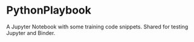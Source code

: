 # PythonPlaybook
A Jupyter Notebook with some training code snippets. Shared for testing Jupyter and Binder.
